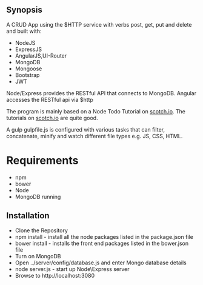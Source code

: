 ## Synopsis
 
A CRUD App using the $HTTP service with verbs post, get, put and delete and built with:
- NodeJS 
- ExpressJS 
- AngularJS,UI-Router
- MongoDB
- Mongoose
- Bootstrap
- JWT

Node/Express provides the RESTful API that connects to MongoDB. 
Angular accesses the RESTful api via $http

The program is mainly based on a Node Todo Tutorial on [scotch.io](http://scotch.io/tutorials/javascript/creating-a-single-page-todo-app-with-node-and-angular). The tutorials on [scotch.io](http://scotch.io) are quite good.

A gulp gulpfile.js is configured with various tasks that can filter, concatenate, minify and watch different file types e.g. JS, CSS, HTML. 


# Requirements

* npm
* bower
* Node
* MongoDB running 


## Installation

* Clone the Repository
* npm install - install all the node packages listed in the package.json file 
* bower install - installs the front end packages listed in the bower.json file
* Turn on MongoDB
* Open ../server/config/database.js and enter Mongo database details
* node server.js - start up Node\Express server
* Browse to http://localhost:3080

